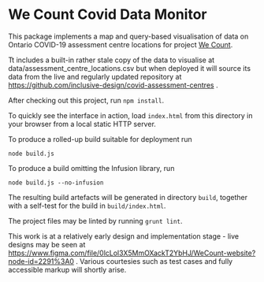 # We Count Covid Data Monitor

This package implements a map and query-based visualisation of data on Ontario COVID-19 assessment centre locations for
project [We Count](https://wecount.inclusivedesign.ca/).

Tt includes a built-in rather stale copy of the data to visualise at data/assessment_centre_locations.csv but when
deployed it will source its data from the live and regularly updated repository at https://github.com/inclusive-design/covid-assessment-centres .

After checking out this project, run `npm install`.

To quickly see the interface in action, load `index.html` from this directory in your browser from a local static HTTP server.

To produce a rolled-up build suitable for deployment run

    node build.js

To produce a build omitting the Infusion library, run
    
    node build.js --no-infusion

The resulting build artefacts will be generated in directory `build`, together with a self-test for the build in 
`build/index.html`.

The project files may be linted by running `grunt lint`.

This work is at a relatively early design and implementation stage - live designs may be seen at https://www.figma.com/file/0lcLol3X5MmOXackT2YbHJ/WeCount-website?node-id=2291%3A0 .
Various courtesies such as test cases and fully accessible markup will shortly arise.
